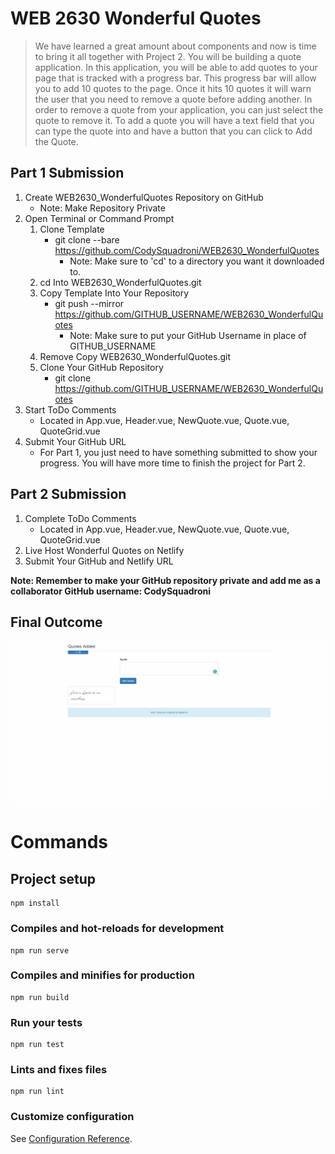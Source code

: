 # WEB 2630 Wonderful Quotes
> We have learned a great amount about components and now is time to bring it all together with Project 2. You will be building a quote application. In this application, you will be able to add quotes to your page that is tracked with a progress bar. This progress bar will allow you to add 10 quotes to the page. Once it hits 10 quotes it will warn the user that you need to remove a quote before adding another. In order to remove a quote from your application, you can just select the quote to remove it. To add a quote you will have a text field that you can type the quote into and have a button that you can click to Add the Quote.

## Part 1 Submission

1. Create WEB2630_WonderfulQuotes Repository on GitHub
    * Note: Make Repository Private
2. Open Terminal or Command Prompt
    1. Clone Template
        * git clone --bare https://github.com/CodySquadroni/WEB2630_WonderfulQuotes
            * Note: Make sure to 'cd' to a directory you want it downloaded to.
    2. cd Into WEB2630_WonderfulQuotes.git
    3. Copy Template Into Your Repository
        * git push --mirror https://github.com/GITHUB_USERNAME/WEB2630_WonderfulQuotes
            * Note: Make sure to put your GitHub Username in place of GITHUB_USERNAME
    4. Remove Copy WEB2630_WonderfulQuotes.git
    5. Clone Your GitHub Repository
        * git clone https://github.com/GITHUB_USERNAME/WEB2630_WonderfulQuotes         
3. Start ToDo Comments
    * Located in App.vue, Header.vue, NewQuote.vue, Quote.vue, QuoteGrid.vue
4. Submit Your GitHub URL
    * For Part 1, you just need to have something submitted to show your progress. You will have more time to finish the project for Part 2.

## Part 2 Submission

1. Complete ToDo Comments
    * Located in App.vue, Header.vue, NewQuote.vue, Quote.vue, QuoteGrid.vue
2. Live Host Wonderful Quotes on Netlify
3. Submit Your GitHub and Netlify URL

**Note: Remember to make your GitHub repository private and add me as a collaborator GitHub username: CodySquadroni**

## Final Outcome

![](WonderfulQuotes_Finished.gif)

# Commands

## Project setup
```
npm install
```

### Compiles and hot-reloads for development
```
npm run serve
```

### Compiles and minifies for production
```
npm run build
```

### Run your tests
```
npm run test
```

### Lints and fixes files
```
npm run lint
```

### Customize configuration
See [Configuration Reference](https://cli.vuejs.org/config/).
